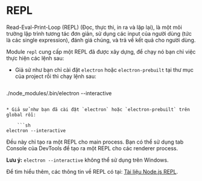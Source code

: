 # REPL

Read-Eval-Print-Loop (REPL) (Đọc, thực thi, in ra và lặp lại), là một môi trường lập trình tương tác đơn giản, sử dụng các input của người dùng (tức là các single expression), đánh giá chúng, và trả về kết quả cho người dùng.

Module `repl` cung cấp một REPL đã được xây dựng, để chạy nó bạn chỉ việc thực hiện các lệnh sau:

* Giả sử như bạn chỉ cài đặt `electron` hoặc `electron-prebuilt` tại thư mục của project rồi thì chạy lệnh sau:
    
    ```sh
./node_modules/.bin/electron --interactive
```

* Giả sử như bạn đã cài đặt `electron` hoặc `electron-prebuilt` trên global rồi:
    
    ```sh
electron --interactive
```

Đều này chỉ tạo ra một REPL cho main process. Bạn có thể sử dụng tab Console của DevTools để tạo ra một REPL cho các renderer process.

**Lưu ý:** `electron --interactive` không thể sử dụng trên Windows.

Để tìm hiểu thêm, các thông tin về REPL có tại: [Tài liệu Node.js REPL](https://nodejs.org/dist/latest/docs/api/repl.html).